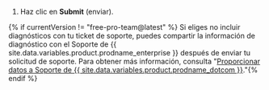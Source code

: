 1. Haz clic en **Submit** (enviar).

{% if currentVersion != "free-pro-team@latest" %}
Si eliges no incluir diagnósticos con tu ticket de soporte, puedes compartir la información de diagnóstico con el Soporte de {{ site.data.variables.product.prodname_enterprise }} después de enviar tu solicitud de soporte. Para obtener más información, consulta "[Proporcionar datos a Soporte de {{ site.data.variables.product.prodname_dotcom }}](/enterprise/admin/guides/enterprise-support/providing-data-to-github-support)."{% endif %}
